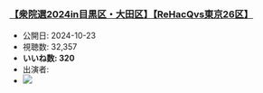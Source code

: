 ### [【衆院選2024in目黒区・大田区】【ReHacQvs東京26区】](https://www.youtube.com/watch?v=XqfdzpXdqIE)
-   公開日: 2024-10-23
-   視聴数: 32,357
-   **いいね数: 320**
-   出演者: 
- [![](https://img.youtube.com/vi/XqfdzpXdqIE/hqdefault.jpg)](https://www.youtube.com/watch?v=XqfdzpXdqIE)
